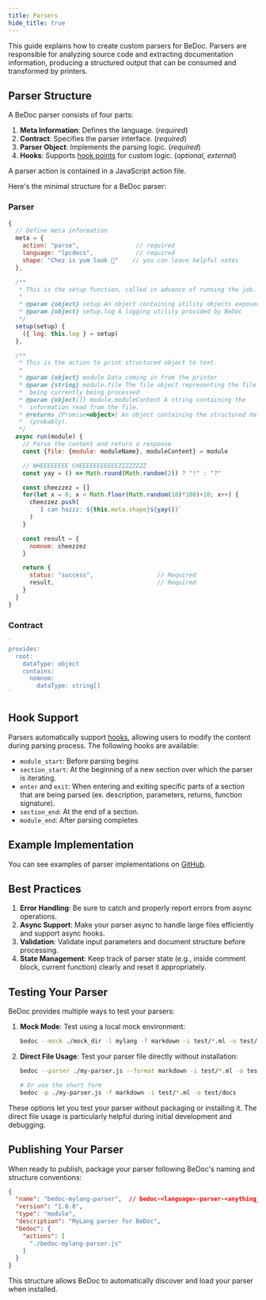 ```yaml
---
title: Parsers
hide_title: true
---
```


This guide explains how to create custom parsers for BeDoc. Parsers are
responsible for analyzing source code and extracting documentation information,
producing a structured output that can be consumed and transformed by printers.

## Parser Structure

A BeDoc parser consists of four parts:

1. **Meta Information**: Defines the language. (_required_)
2. **Contract**: Specifies the parser interface. (_required_)
3. **Parser Object**: Implements the parsing logic. (_required_)
4. **Hooks**: Supports [hook points](/actions/hooks) for custom logic. (_optional_, _external_)

A parser action is contained in a JavaScript action file.

Here's the minimal structure for a BeDoc parser:

### Parser

```javascript
{
  // Define meta information
  meta = {
    action: "parse",                // required
    language: "lpcdocs",            // required
    shape: "Chez is yum look 🧀"    // you can leave helpful notes
  },

  /**
   * This is the setup function, called in advance of running the job.
   *
   * @param {object} setup An object containing utility objects exposed by BeDoc
   * @param {object} setup.log A logging utility provided by BeDoc
   */
  setup(setup) {
    ({ log: this.log } = setup)
  },

  /**
   * This is the action to print structured object to text.
   *
   * @param {object} module Data coming in from the printer
   * @param {string} module.file The file object representing the file
   *  being currently being processed
   * @param {object[]} module.moduleContent A string containing the
   *  information read from the file.
   * @returns {Promise<object>} An object containing the structured data
   *  (probably).
   */
  async run(module) {
    // Parse the content and return a response
    const {file: {module: moduleName}, moduleContent} = module

    // WHEEEEEEEE CHEEEEEEEEEEEZZZZZZZZ
    const yay = () => Math.round(Math.random(2)) ? "!" : "?"

    const cheezzez = []
    for(let x = 0; x < Math.floor(Math.random(10)*100)+10; x++) {
      cheezzez.push(
        `I can hazzz: ${this.meta.shape}${yay()}`
      )
    }

    const result = {
      nomnom: cheezzez
    }

    return {
      status: "success",                  // Required
      result,                             // Required
    }
  }
}
```

### Contract

```javascript
`
provides:
  root:
    dataType: object
    contains:
      nomnom:
        dataType: string[]
`
```

## Hook Support

Parsers automatically support [hooks](hooks), allowing users to modify the
content during parsing process. The following hooks are available:

- `module_start`: Before parsing begins
- `section_start`: At the beginning of a new section over which the parser is
  iterating.
- `enter` and `exit`: When entering and exiting specific parts of a section
  that are being parsed (ex. description, parameters, returns, function
  signature).
- `section_end`: At the end of a section.
- `module_end`: After parsing completes

## Example Implementation

You can see examples of parser implementations on [GitHub](https://github.com/gesslar/BeDoc/tree/main/examples/node_modules_test).

## Best Practices

1. **Error Handling**: Be sure to catch and properly report errors from async
   operations.
2. **Async Support**: Make your parser async to handle large files efficiently
   and support async hooks.
3. **Validation**: Validate input parameters and document structure before
   processing.
4. **State Management**: Keep track of parser state (e.g., inside comment
   block, current function) clearly and reset it appropriately.

## Testing Your Parser

BeDoc provides multiple ways to test your parsers:

1. **Mock Mode**: Test using a local mock environment:
   ```bash
   bedoc --mock ./mock_dir -l mylang -f markdown -i test/*.ml -o test/docs
   ```

2. **Direct File Usage**: Test your parser file directly without installation:

   ```bash
   bedoc --parser ./my-parser.js --format markdown -i test/*.ml -o test/docs

   # Or use the short form
   bedoc -p ./my-parser.js -f markdown -i test/*.ml -o test/docs
   ```

These options let you test your parser without packaging or installing it.
The direct file usage is particularly helpful during initial development
and debugging.

## Publishing Your Parser

When ready to publish, package your parser following BeDoc's naming and
structure conventions:

```json
{
  "name": "bedoc-mylang-parser",  // bedoc-<language>-parser-<anything_else>
  "version": "1.0.0",
  "type": "module",
  "description": "MyLang parser for BeDoc",
  "bedoc": {
    "actions": [
      "./bedoc-mylang-parser.js"
    ]
  }
}
```

This structure allows BeDoc to automatically discover and load your parser when
installed.
